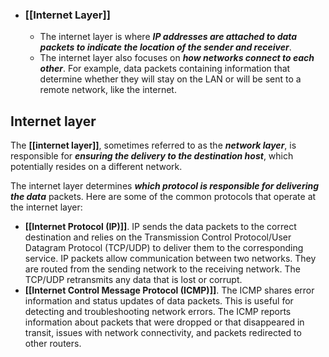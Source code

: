 - ### [[Internet Layer]]
	- The internet layer is where ***IP addresses are attached to data packets to indicate the location of the sender and receiver***. 
	- The internet layer also focuses on ***how networks connect to each other***. For example, data packets containing information that determine whether they will stay on the LAN or will be sent to a remote network, like the internet.

## Internet layer

The **[[internet layer]]**, sometimes referred to as the ***network layer***, is responsible for ***ensuring the delivery to the destination host***, which potentially resides on a different network. 

The internet layer determines ***which protocol is responsible for delivering the data*** packets. Here are some of the common protocols that operate at the internet layer:

- **[[Internet Protocol (IP)]]**. IP sends the data packets to the correct destination and relies on the Transmission Control Protocol/User Datagram Protocol (TCP/UDP) to deliver them to the corresponding service. IP packets allow communication between two networks. They are routed from the sending network to the receiving network. The TCP/UDP retransmits any data that is lost or corrupt.
- **[[Internet Control Message Protocol (ICMP)]]**. The ICMP shares error information and status updates of data packets. This is useful for detecting and troubleshooting network errors. The ICMP reports information about packets that were dropped or that disappeared in transit, issues with network connectivity, and packets redirected to other routers.